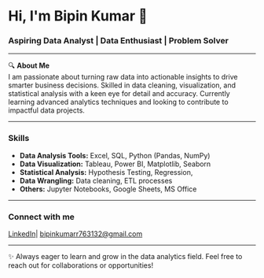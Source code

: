 # Hi, I'm Bipin Kumar 👋  
### Aspiring Data Analyst | Data Enthusiast | Problem Solver

---

🔍 **About Me**  
I am passionate about turning raw data into actionable insights to drive smarter business decisions. Skilled in data cleaning, visualization, and statistical analysis with a keen eye for detail and accuracy. Currently learning advanced analytics techniques and looking to contribute to impactful data projects.

---

### Skills
- **Data Analysis Tools:** Excel, SQL, Python (Pandas, NumPy)  
- **Data Visualization:** Tableau, Power BI, Matplotlib, Seaborn  
- **Statistical Analysis:** Hypothesis Testing, Regression, 
- **Data Wrangling:** Data cleaning, ETL processes  
- **Others:** Jupyter Notebooks, Google Sheets, MS Office

---

### Connect with me
[LinkedIn](https://www.linkedin.com/in/bipinkumar)| bipinkumarr763132@gmail.com

---

✨ Always eager to learn and grow in the data analytics field. Feel free to reach out for collaborations or opportunities!

